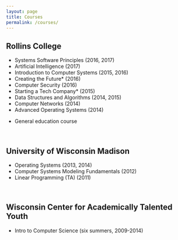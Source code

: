 ```yaml
---
layout: page
title: Courses
permalink: /courses/
---
```


## Rollins College
  - Systems Software Principles (2016, 2017)
  - Artificial Intelligence (2017)
  - Introduction to Computer Systems (2015, 2016)
  - Creating the Future* (2016)
  - Computer Security (2016)
  - Starting a Tech Company* (2015)
  - Data Structures and Algorithms (2014, 2015)
  - Computer Networks (2014)
  - Advanced Operating Systems (2014)
  
* General education course

<br/>

## University of Wisconsin Madison

  - Operating Systems (2013, 2014)
  - Computer Systems Modeling Fundamentals (2012)
  - Linear Programming (TA) (2011)
  

<br/>
  
## Wisconsin Center for Academically Talented Youth

  - Intro to Computer Science (six summers, 2009-2014)

